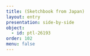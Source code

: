 ```yaml
---
title: (Sketchbook from Japan)
layout: entry
presentation: side-by-side
object:
  - id: ptl-26193
order: 102
menu: false
---
```






